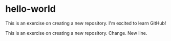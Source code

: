 # hello-world

This is an exercise on creating a new repository.
I'm excited to learn GitHub!

This is an exercise on creating a new repository.  Change.
New line.
